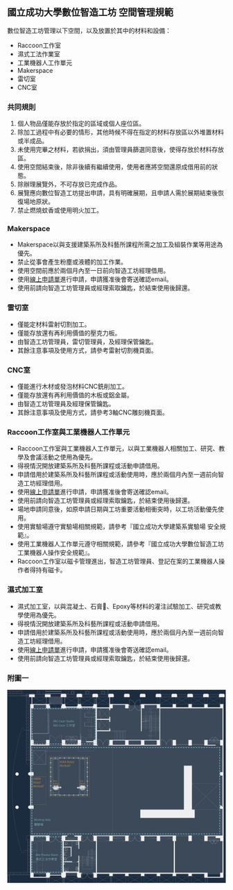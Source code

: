 ## 國立成功大學數位智造工坊 空間管理規範

數位智造工坊管理以下空間，以及放置於其中的材料和設備：
  * Raccoon工作室
  * 濕式工法作業室
  * 工業機器人工作單元
  * Makerspace
  * 雷切室
  * CNC室

### 共同規則
1. 個人物品僅能存放於指定的區域或個人座位區。
2. 除加工過程中有必要的情形，其他時候不得在指定的材料存放區以外堆置材料或半成品。
3. 未使用完畢之材料，若欲捐出，須由管理員篩選同意後，使得存放於材料存放區。
4. 使用空間結束後，除非後續有繼續使用，使用者應將空間還原成借用前的狀態。
5. 除辦理展覽外，不可存放已完成作品。
6. 展覽應向數位智造工坊提出申請，具有明確展期，且申請人需於展期結束後恢復場地原狀。
7. 禁止燃燒蚊香或使用明火加工。

### Makerspace
* Makerspace以與支援建築系所及科藝所課程所需之加工及組裝作業等用途為優先。
* 禁止從事會產生粉塵或液體的加工作業。
* 使用空間前應於兩個月內至一日前向智造工坊經理借用。
* 使用[線上申請單](https://docs.google.com/forms/d/e/1FAIpQLSd6UzA2WbX7OkTVvDmLnoguLpXOh4YjRaojqegkJvUiVWt68w/viewform)進行申請，申請獲准後會寄送確認email。
* 使用前請向智造工坊管理員或經理索取鑰匙，於結束使用後歸還。

### 雷切室
* 僅能定材料雷射切割加工。
* 僅能存放還有再利用價值的壓克力板。
* 由智造工坊管理員，雷切管理員，及經理保管鑰匙。
* 其餘注意事項及使用方式，請參考雷射切割機頁面。

### CNC室
* 僅能進行木材或發泡材料CNC銑削加工。
* 僅能存放還有再利用價值的木板或鋁金屬。
* 由智造工坊管理員及經理保管鑰匙。
* 其餘注意事項及使用方式，請參考3軸CNC雕刻機頁面。

### Raccoon工作室與工業機器人工作單元
* Raccoon工作室與工業機器人工作單元，以與工業機器人相關加工、研究、教學及會議活動之使用為優先。
* 得視情況開放建築系所及科藝所課程或活動申請借用。
* 申請借用於建築系所及科藝所課程或活動使用時，應於兩個月內至一週前向智造工坊經理借用。
* 使用[線上申請單](https://docs.google.com/forms/d/e/1FAIpQLSd6UzA2WbX7OkTVvDmLnoguLpXOh4YjRaojqegkJvUiVWt68w/viewform)進行申請，申請獲准後會寄送確認email。
* 使用前請向智造工坊管理員或經理索取鑰匙，於結束使用後歸還。
* 場地申請同意後，如原申請日期與工坊重要活動相衝突時，以工坊活動優先使用。
* 使用實驗場遵守實驗場相關規範，請參考『國立成功大學建築系實驗場 安全規範』。
* 使用工業機器人工作單元遵守相關規範，請參考『國立成功大學數位智造工坊 工業機器人操作安全規範』。
* Raccoon工作室以磁卡管理進出，智造工坊管理員、登記在案的工業機器人操作者得持有磁卡。

### 濕式加工室
* 濕式加工室，以與混凝土、石膏、Epoxy等材料的灌注試驗加工、研究或教學使用為優先。
* 得視情況開放建築系所及科藝所課程或活動申請借用。
* 申請借用於建築系所及科藝所課程或活動使用時，應於兩個月內至一週前向智造工坊經理借用。
* 使用[線上申請單](https://docs.google.com/forms/d/e/1FAIpQLSd6UzA2WbX7OkTVvDmLnoguLpXOh4YjRaojqegkJvUiVWt68w/viewform)進行申請，申請獲准後會寄送確認email。
* 使用前請向智造工坊管理員或經理索取鑰匙，於結束使用後歸還。

### 附圖一
![layout](/assets/img/about/Floor_plan_Arch_Tech_Bldg_GF_Cropped.png)
